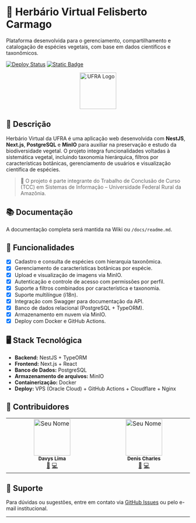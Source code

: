 # 🌿 Herbário Virtual Felisberto Carmago

Plataforma desenvolvida para o gerenciamento, compartilhamento e catalogação de espécies vegetais, com base em dados científicos e taxonômicos.

[![Deploy Status](https://github.com/dunseen/museum-api/actions/workflows/deploy.yml/badge.svg)](https://github.com/dunseen/museum-api/actions)
[![Static Badge](https://img.shields.io/badge/UFRA-2025-green?logo=leaflet&logoColor=white)](https://ufra.edu.br)

<p align="center">
  <img src="https://github.com/dunseen/museum-api/assets/ufra-logo.png" width="100" alt="UFRA Logo"/>
</p>

## 📘 Descrição

Herbário Virtual da UFRA é uma aplicação web desenvolvida com **NestJS**, **Next.js**, **PostgreSQL** e **MinIO** para auxiliar na preservação e estudo da biodiversidade vegetal. O projeto integra funcionalidades voltadas à sistemática vegetal, incluindo taxonomia hierárquica, filtros por características botânicas, gerenciamento de usuários e visualização científica de espécies.

> 🚀 O projeto é parte integrante do Trabalho de Conclusão de Curso (TCC) em Sistemas de Informação – Universidade Federal Rural da Amazônia.

## 📚 Documentação

A documentação completa será mantida na Wiki ou `/docs/readme.md`.

## 🌱 Funcionalidades

- [x] Cadastro e consulta de espécies com hierarquia taxonômica.
- [x] Gerenciamento de características botânicas por espécie.
- [x] Upload e visualização de imagens via MinIO.
- [x] Autenticação e controle de acesso com permissões por perfil.
- [x] Suporte a filtros combinados por característica e taxonomia.
- [x] Suporte multilíngue (i18n).
- [x] Integração com Swagger para documentação da API.
- [x] Banco de dados relacional (PostgreSQL + TypeORM).
- [x] Armazenamento em nuvem via MinIO.
- [x] Deploy com Docker e GitHub Actions.

## 🖥️ Stack Tecnológica

- **Backend:** NestJS + TypeORM
- **Frontend:** Next.js + React
- **Banco de Dados:** PostgreSQL
- **Armazenamento de arquivos:** MinIO
- **Containerização:** Docker
- **Deploy:** VPS (Oracle Cloud) + GitHub Actions + Cloudflare + Nginx

## 👥 Contribuidores

<table>
  <tbody>
    <tr>
      <td align="center" valign="top" width="14.28%">
        <img src="https://github.com/dunseen.png" width="100px;" alt="Seu Nome"/>
        <br />
        <sub><b>Davys Lima</b></sub>
        <br />
        <a href="mailto:davysjunior08@hotmail.com">📧</a> <a href="https://github.com/dunseen">💻</a>
      </td>
      <td align="center" valign="top" width="14.28%">
        <img src="https://github.com/denis-junior.png" width="100px;" alt="Seu Nome"/>
        <br />
        <sub><b>Denis Charles</b></sub>
        <br />
        <a href="mailto:denis_jr2001@hotmail.com">📧</a> <a href="https://github.com/denis-junior">💻</a>
      </td>
    </tr>
  </tbody>
</table>

## 🤝 Suporte

Para dúvidas ou sugestões, entre em contato via [GitHub Issues](https://github.com/dunseen/museum-api/issues) ou pelo e-mail institucional.

---

